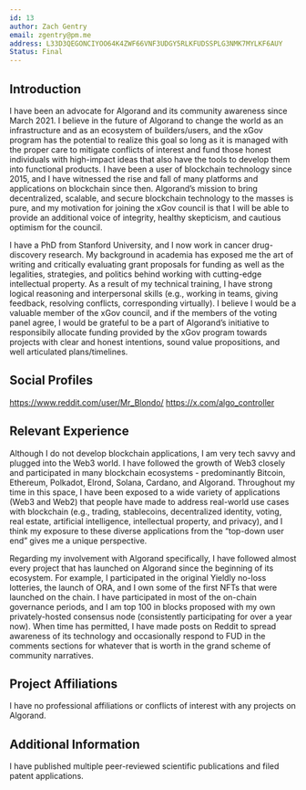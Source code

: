 ```yaml
---
id: 13
author: Zach Gentry
email: zgentry@pm.me
address: L33D3QEGONCIYOO64K4ZWF66VNF3UDGY5RLKFUDSSPLG3NMK7MYLKF6AUY
Status: Final
---
```


## Introduction
I have been an advocate for Algorand and its community awareness since March 2021. I believe in the future of Algorand to change the world as an infrastructure and as an ecosystem of builders/users, and the xGov program has the potential to realize this goal so long as it is managed with the proper care to mitigate conflicts of interest and fund those honest individuals with high-impact ideas that also have the tools to develop them into functional products. I have been a user of blockchain technology since 2015, and I have witnessed the rise and fall of many platforms and applications on blockchain since then. Algorand’s mission to bring decentralized, scalable, and secure blockchain technology to the masses is pure, and my motivation for joining the xGov council is that I will be able to provide an additional voice of integrity, healthy skepticism, and cautious optimism for the council.

I have a PhD from Stanford University, and I now work in cancer drug-discovery research. My background in academia has exposed me the art of writing and critically evaluating grant proposals for funding as well as the legalities, strategies, and politics behind working with cutting-edge intellectual property. As a result of my technical training, I have strong logical reasoning and interpersonal skills (e.g., working in teams, giving feedback, resolving conflicts, corresponding virtually). I believe I would be a valuable member of the xGov council, and if the members of the voting panel agree, I would be grateful to be a part of Algorand’s initiative to responsibily allocate funding provided by the xGov program towards projects with clear and honest intentions, sound value propositions, and well articulated plans/timelines.

## Social Profiles
https://www.reddit.com/user/Mr_Blondo/
https://x.com/algo_controller

## Relevant Experience
Although I do not develop blockchain applications, I am very tech savvy and plugged into the Web3 world. I have followed the growth of Web3 closely and participated in many blockchain ecosystems - predominantly Bitcoin, Ethereum, Polkadot, Elrond, Solana, Cardano, and Algorand. Throughout my time in this space, I have been exposed to a wide variety of applications (Web3 and Web2) that people have made to address real-world use cases with blockchain (e.g., trading, stablecoins, decentralized identity, voting, real estate, artificial intelligence, intellectual property, and privacy), and I think my exposure to these diverse applications from the “top-down user end” gives me a unique perspective.

Regarding my involvement with Algorand specifically, I have followed almost every project that has launched on Algorand since the beginning of its ecosystem. For example, I participated in the original Yieldly no-loss lotteries, the launch of ORA, and I own some of the first NFTs that were launched on the chain. I have participated in most of the on-chain governance periods, and I am top 100 in blocks proposed with my own privately-hosted consensus node (consistently participating for over a year now). When time has permitted, I have made posts on Reddit to spread awareness of its technology and occasionally respond to FUD in the comments sections for whatever that is worth in the grand scheme of community narratives.

## Project Affiliations
I have no professional affiliations or conflicts of interest with any projects on Algorand.

## Additional Information
I have published multiple peer-reviewed scientific publications and filed patent applications.
